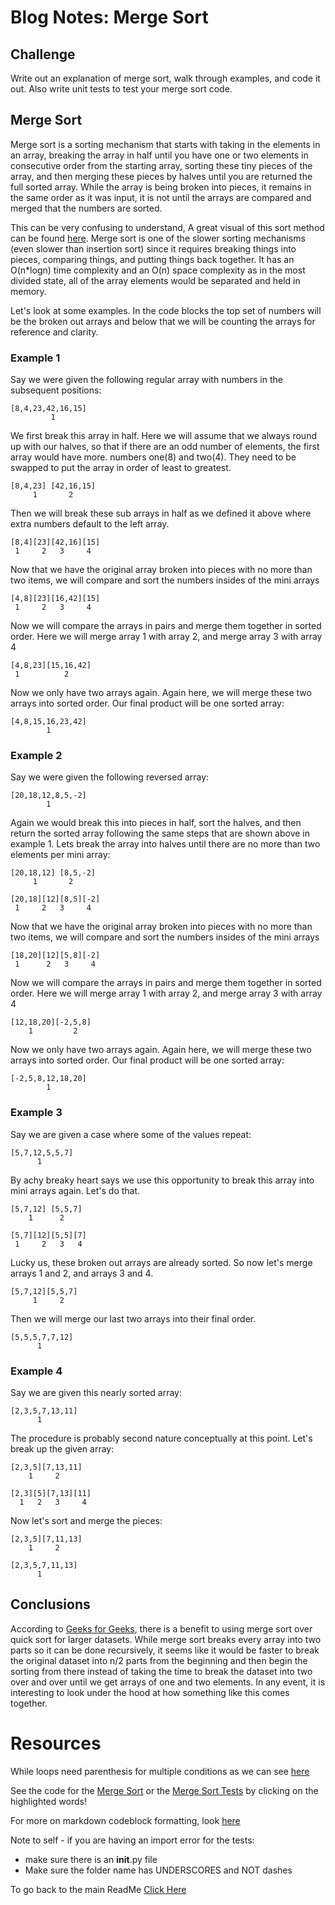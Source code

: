 # Blog Notes: Merge Sort

## Challenge

Write out an explanation of merge sort, walk through examples, and code it out. Also write unit tests to test your merge sort code.

## Merge Sort

Merge sort is a sorting mechanism that starts with taking in the elements in an array, breaking the array in half until you have one or two elements in consecutive order from the starting array, sorting these tiny pieces of the array, and then merging these pieces by halves until you are returned the full sorted array. While the array is being broken into pieces, it remains in the same order as it was input, it is not until the arrays are compared and merged that the numbers are sorted.

This can be very confusing to understand, A great visual of this sort method can be found [here](https://www.programiz.com/dsa/merge-sort). Merge sort is one of the slower sorting mechanisms (even slower than insertion sort) since it requires breaking things into pieces, comparing things, and putting things back together. It has an O(n*logn) time complexity and an O(n) space complexity as in the most divided state, all of the array elements would be separated and held in memory.

Let's look at some examples. In the code blocks the top set of numbers will be the broken out arrays and below that we will be counting the arrays for reference and clarity.

### Example 1

Say we were given the following regular array with numbers in the subsequent positions:

```
[8,4,23,42,16,15]
         1
```

We first break this array in half. Here we will assume that we always round up with our halves, so that if there are an odd number of elements, the first array would have more. numbers one(8) and two(4). They need to be swapped to put the array in order of least to greatest.

```
[8,4,23] [42,16,15]
     1       2
```

Then we will break these sub arrays in half as we defined it above where extra numbers default to the left array.

```
[8,4][23][42,16][15]
 1     2   3     4
```

Now that we have the original array broken into pieces with no more than two items, we will compare and sort the numbers insides of the mini arrays

```
[4,8][23][16,42][15]
 1     2   3     4
```

Now we will compare the arrays in pairs and merge them together in sorted order. Here we will merge array 1 with array 2, and merge array 3 with array 4

```
[4,8,23][15,16,42]
 1          2
```

Now we only have two arrays again. Again here, we will merge these two arrays into sorted order. Our final product will be one sorted array:

```
[4,8,15,16,23,42]
        1
 ```

### Example 2

Say we were given the following reversed array:

```
[20,18,12,8,5,-2]
        1
 ```

Again we would break this into pieces in half, sort the halves, and then return the sorted array following the same steps that are shown above in example 1. Lets break the array into halves until there are no more than two elements per mini array:
```
[20,18,12] [8,5,-2]
     1       2
```
```
[20,18][12][8,5][-2]
 1     2   3     4
```

Now that we have the original array broken into pieces with no more than two items, we will compare and sort the numbers insides of the mini arrays

```
[18,20][12][5,8][-2]
 1      2   3     4
```

Now we will compare the arrays in pairs and merge them together in sorted order. Here we will merge array 1 with array 2, and merge array 3 with array 4

```
[12,18,20][-2,5,8]
    1         2
```

Now we only have two arrays again. Again here, we will merge these two arrays into sorted order. Our final product will be one sorted array:

```
[-2,5,8,12,18,20]
        1
 ```


### Example 3

Say we are given a case where some of the values repeat:
```
[5,7,12,5,5,7]
      1
 ```

By achy breaky heart says we use this opportunity to break this array into mini arrays again. Let's do that.

```
[5,7,12] [5,5,7]
    1      2
```
```
[5,7][12][5,5][7]
 1     2   3   4
```
Lucky us, these broken out arrays are already sorted. So now let's merge arrays 1 and 2, and arrays 3 and 4.
```
[5,7,12][5,5,7]
     1     2
```

Then we will merge our last two arrays into their final order.

```
[5,5,5,7,7,12]
      1
```
### Example 4

Say we are given this nearly sorted array:

```
[2,3,5,7,13,11]
      1
 ```

The procedure is probably second nature conceptually at this point. Let's break up the given array:

```
[2,3,5][7,13,11]
    1     2
 ```

```
[2,3][5][7,13][11]
  1   2   3     4
 ```

Now let's sort and merge the pieces:

```
[2,3,5][7,11,13]
    1     2
 ```

```
[2,3,5,7,11,13]
      1
 ```

## Conclusions

According to [Geeks for Geeks](https://www.geeksforgeeks.org/quick-sort-vs-merge-sort/#:~:text=Merge%20sort%20is%20more%20efficient,larger%20array%20size%20or%20datasets.&text=Quick%20sort%20is%20more%20efficient,smaller%20array%20size%20or%20datasets.), there is a benefit to using merge sort over quick sort for larger datasets. While merge sort breaks every array into two parts so it can be done recursively, it seems like it would be faster to break the original dataset into n/2 parts from the beginning and then begin the sorting from there instead of taking the time to break the dataset into two over and over until we get arrays of one and two elements. In any event, it is interesting to look under the hood at how something like this comes together.

# Resources

While loops need parenthesis for multiple conditions as we can see [here](https://initialcommit.com/blog/python-while-loop-multiple-conditions)

See the code for the [Merge Sort](sorting/merge/merge_code.py) or the [Merge Sort Tests](sorting/merge/test_merge_code.py) by clicking on the highlighted words!

For more on markdown codeblock formatting, look [here](https://stackoverflow.com/questions/15721373/how-do-i-ensure-that-whitespace-is-preserved-in-markdown#:~:text=Use%20instead%20of%20space%20characters.)

Note to self - if you are having an import error for the tests:
- make sure there is an __init__.py file
- Make sure the folder name has UNDERSCORES and NOT dashes

To go back to the main ReadMe [Click Here](../../README.md)
